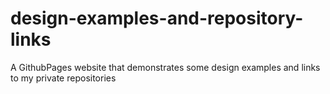 # design-examples-and-repository-links
A GithubPages website that demonstrates some design examples and links to my private repositories
